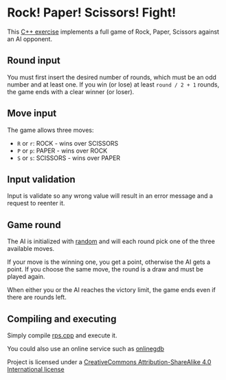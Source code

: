 # Rock! Paper! Scissors! Fight!

This [C++ exercise](https://groglogs.blogspot.com/2019/10/c-rock-paper-scissors-fight.html) implements a full game of Rock, Paper, Scissors against an AI opponent.

## Round input

You must first insert the desired number of rounds, which must be an odd number and at least one.
If you win (or lose) at least `round / 2 + 1` rounds, the game ends with a clear winner (or loser).

## Move input

The game allows three moves:

- `R` or `r`: ROCK - wins over SCISSORS
- `P` or `p`: PAPER - wins over ROCK
- `S` or `s`: SCISSORS - wins over PAPER

## Input validation

Input is validate so any wrong value will result in an error message and a request to reenter it.

## Game round

The AI is initialized with [random](http://www.cplusplus.com/reference/random/) and will each round pick one of the three available moves.

If your move is the winning one, you get a point, otherwise the AI gets a point.
If you choose the same move, the round is a draw and must be played again.

When either you or the AI reaches the victory limit, the game ends even if there are rounds left.

## Compiling and executing

Simply compile [rps.cpp](https://github.com/steghio/Rock-Paper-Scissors-Fight-/blob/master/rps.cpp) and execute it.

You could also use an online service such as [onlinegdb](https://www.onlinegdb.com/online_c++_compiler)

Project is licensed under a [CreativeCommons Attribution-ShareAlike 4.0 International license](https://creativecommons.org/licenses/by-sa/4.0/legalcode)
